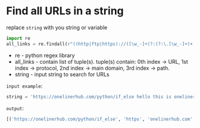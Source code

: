 # Find all URLs in a string

replace `string` with you string or variable
```python
import re
all_links = re.findall(r"((http|ftp|https)://([\w_-]+(?:(?:\.[\w_-]+)+))([\w.,@?^=%&:/~+#-]*[\w@?^=%&/~+#-])?)", string)
```

- re - python regex library
- all_links - contain list of tuple(s). tuple(s) contain: 0th index -> URL, 1st index -> protocol, 2nd index -> main domain, 3rd index -> path.
- string - input string to search for URLs

`input example`:
```python
string = 'https://onelinerhub.com/python/if_else hello this is onelinerhub,https://github.com/'
```
`output`:
```python
[('https://onelinerhub.com/python/if_else', 'https', 'onelinerhub.com', '/python/if_else'), ('https://github.com/', 'https', 'github.com', '')]
```
